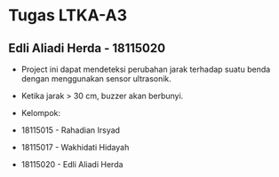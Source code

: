 # Tugas LTKA-A3
## Edli Aliadi Herda - 18115020

+ Project ini dapat mendeteksi perubahan jarak terhadap suatu benda dengan menggunakan sensor ultrasonik. 
+ Ketika jarak > 30 cm, buzzer akan berbunyi. 

+ Kelompok:
+ 18115015 - Rahadian Irsyad
+ 18115017 - Wakhidati Hidayah
+ 18115020 - Edli Aliadi Herda 
